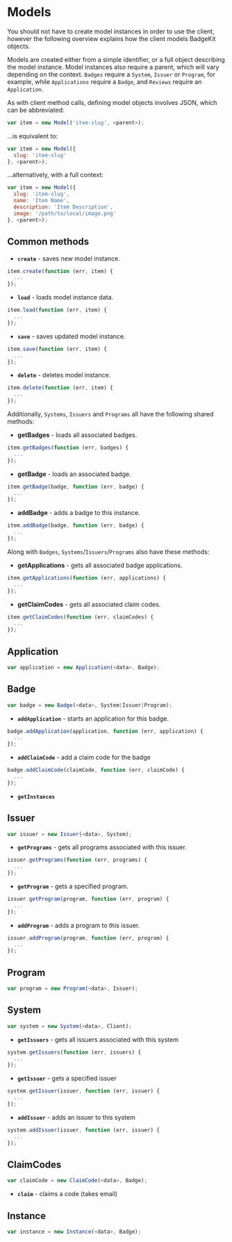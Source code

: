 # Models

You should not have to create model instances in order to use the client, however the following overview explains how the client models BadgeKit objects.

Models are created either from a simple identifier, or a full object describing the model instance. Model instances also require a parent, which will vary depending on the context. `Badges` require a `System`, `Issuer` or `Program`, for example, while `Applications` require a `Badge`, and `Reviews` require an `Application`.

As with client method calls, defining model objects involves JSON, which can be abbreviated:

```js
var item = new Model('item-slug', <parent>);
```

...is equivalent to:

```js
var item = new Model({
  slug: 'item-slug'
}, <parent>);
```

...alternatively, with a full context:

```js
var item = new Model({
  slug: 'item-slug',
  name: 'Item Name',
  description: 'Item Description',
  image: '/path/to/local/image.png'
}, <parent>);
```

## Common methods

* **`create`** - saves new model instance.

```js
item.create(function (err, item) {
  ...
});
```

* **`load`** - loads model instance data.

```js
item.load(function (err, item) {
  ...
});
```

* **`save`** - saves updated model instance.

```js
item.save(function (err, item) {
  ...
});
```

* **`delete`** - deletes model instance.

```js
item.delete(function (err, item) {
  ...
});
```

Additionally, `Systems`, `Issuers` and `Programs` all have the following shared methods:

* **getBadges** - loads all associated badges.

```js
item.getBadges(function (err, badges) {
  ...
});
```

* **getBadge** - loads an associated badge.

```js
item.getBadge(badge, function (err, badge) {
  ...
});
```

* **addBadge** - adds a badge to this instance.

```js
item.addBadge(badge, function (err, badge) {
  ...
});
```

Along with `Badges`, `Systems`/`Issuers`/`Programs` also have these methods:

* **getApplications** - gets all associated badge applications.

```js
item.getApplications(function (err, applications) {
  ...
});
```

* **getClaimCodes** - gets all associated claim codes.

```js
item.getClaimCodes(function (err, claimCodes) {
  ...
});
```

## Application

```js
var application = new Application(<data>, Badge);
```

<!--
* **`getEvidence`**
 
* **`getEvidenceItem`**
 
* **`addEvidence`**
 
* **`deleteEvidence`**

* **`addComment`**
* **`deleteComment`**
* **`approve`** - approves this application.

  ```
  application.approve(function (err) {
    ...
  });
  ```

* **`deny`** - denies this application.

  ```
  application.deny(function (err) {
    ...
  });
  ```
-->

## Badge

```js
var badge = new Badge(<data>, System|Issuer|Program);
```

* **`addApplication`** - starts an application for this badge.

```js
badge.addApplication(application, function (err, application) {
  ...
});
```

* **`addClaimCode`** - add a claim code for the badge

```js
badge.addClaimCode(claimCode, function (err, claimCode) {
  ...
});
```

<!--* **`generateClaimCode`**-->

* **`getInstances`**

## Issuer

```js
var issuer = new Issuer(<data>, System);
```

* **`getPrograms`** - gets all programs associated with this issuer.

```js
issuer.getPrograms(function (err, programs) {
  ...
});
```

* **`getProgram`** - gets a specified program.

```js
issuer.getProgram(program, function (err, program) {
  ...
});
```

* **`addProgram`** - adds a program to this issuer.

```js
issuer.addProgram(program, function (err, program) {
  ...
});
```

## Program

```js
var program = new Program(<data>, Issuer);
```

## System

```js
var system = new System(<data>, Client);
```

* **`getIssuers`** - gets all issuers associated with this system

```js
system.getIssuers(function (err, issuers) {
  ...
});
```

* **`getIssuer`** - gets a specified issuer

```js
system.getIssuer(issuer, function (err, issuer) {
  ...
});
```

* **`addIssuer`** - adds an issuer to this system

```js
system.addIssuer(issuer, function (err, issuer) {
  ...
});
```

## ClaimCodes

```js
var claimCode = new ClaimCode(<data>, Badge);
```

* **`claim`** - claims a code (takes email)

## Instance

```js
var instance = new Instance(<data>, Badge);
```
